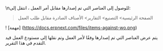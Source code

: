 \nللوصول إلى العناصر التي تم إصدارها مقابل أمر العمل ، انتقل إلى:

> الصفحة الرئيسية> التصنيع> التقارير> الأصناف الصادرة مقابل طلب العمل

! [مهمة] (https://docs.erpnext.com/files/items-against-wo.png)

يتم عرض العناصر التي تم إصدارها وفقًا لأمر العمل وتم نقلها إلى مستودع العمل قيد التقدم في هذا التقرير.